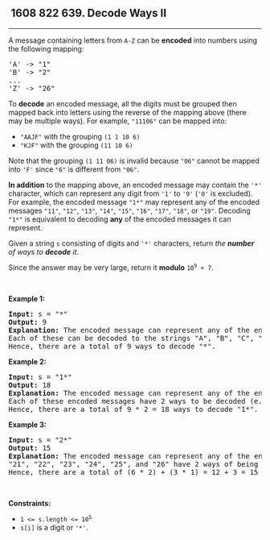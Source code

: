<h2> 1608 822
639. Decode Ways II</h2><hr><div><p>A message containing letters from <code>A-Z</code> can be <strong>encoded</strong> into numbers using the following mapping:</p>

<pre>'A' -&gt; "1"
'B' -&gt; "2"
...
'Z' -&gt; "26"
</pre>

<p>To <strong>decode</strong> an encoded message, all the digits must be grouped then mapped back into letters using the reverse of the mapping above (there may be multiple ways). For example, <code>"11106"</code> can be mapped into:</p>

<ul>
	<li><code>"AAJF"</code> with the grouping <code>(1 1 10 6)</code></li>
	<li><code>"KJF"</code> with the grouping <code>(11 10 6)</code></li>
</ul>

<p>Note that the grouping <code>(1 11 06)</code> is invalid because <code>"06"</code> cannot be mapped into <code>'F'</code> since <code>"6"</code> is different from <code>"06"</code>.</p>

<p><strong>In addition</strong> to the mapping above, an encoded message may contain the <code>'*'</code> character, which can represent any digit from <code>'1'</code> to <code>'9'</code> (<code>'0'</code> is excluded). For example, the encoded message <code>"1*"</code> may represent any of the encoded messages <code>"11"</code>, <code>"12"</code>, <code>"13"</code>, <code>"14"</code>, <code>"15"</code>, <code>"16"</code>, <code>"17"</code>, <code>"18"</code>, or <code>"19"</code>. Decoding <code>"1*"</code> is equivalent to decoding <strong>any</strong> of the encoded messages it can represent.</p>

<p>Given a string <code>s</code> consisting of digits and <code>'*'</code> characters, return <em>the <strong>number</strong> of ways to <strong>decode</strong> it</em>.</p>

<p>Since the answer may be very large, return it <strong>modulo</strong> <code>10<sup>9</sup> + 7</code>.</p>

<p>&nbsp;</p>
<p><strong class="example">Example 1:</strong></p>

<pre><strong>Input:</strong> s = "*"
<strong>Output:</strong> 9
<strong>Explanation:</strong> The encoded message can represent any of the encoded messages "1", "2", "3", "4", "5", "6", "7", "8", or "9".
Each of these can be decoded to the strings "A", "B", "C", "D", "E", "F", "G", "H", and "I" respectively.
Hence, there are a total of 9 ways to decode "*".
</pre>

<p><strong class="example">Example 2:</strong></p>

<pre><strong>Input:</strong> s = "1*"
<strong>Output:</strong> 18
<strong>Explanation:</strong> The encoded message can represent any of the encoded messages "11", "12", "13", "14", "15", "16", "17", "18", or "19".
Each of these encoded messages have 2 ways to be decoded (e.g. "11" can be decoded to "AA" or "K").
Hence, there are a total of 9 * 2 = 18 ways to decode "1*".
</pre>

<p><strong class="example">Example 3:</strong></p>

<pre><strong>Input:</strong> s = "2*"
<strong>Output:</strong> 15
<strong>Explanation:</strong> The encoded message can represent any of the encoded messages "21", "22", "23", "24", "25", "26", "27", "28", or "29".
"21", "22", "23", "24", "25", and "26" have 2 ways of being decoded, but "27", "28", and "29" only have 1 way.
Hence, there are a total of (6 * 2) + (3 * 1) = 12 + 3 = 15 ways to decode "2*".
</pre>

<p>&nbsp;</p>
<p><strong>Constraints:</strong></p>

<ul>
	<li><code>1 &lt;= s.length &lt;= 10<sup>5</sup></code></li>
	<li><code>s[i]</code> is a digit or <code>'*'</code>.</li>
</ul>
</div>